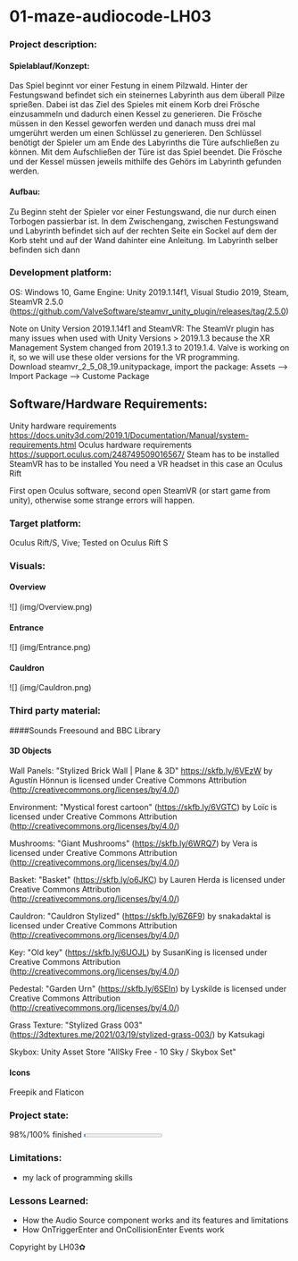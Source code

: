 # 01-maze-audiocode-LH03

### Project description: 
#### Spielablauf/Konzept:
Das Spiel beginnt vor einer Festung in einem Pilzwald. Hinter der Festungswand befindet sich ein steinernes Labyrinth aus dem überall Pilze sprießen. Dabei ist das Ziel des Spieles mit einem Korb drei Frösche einzusammeln und dadurch einen Kessel zu generieren.
Die Frösche müssen in den Kessel geworfen werden und danach muss drei mal umgerührt werden um einen Schlüssel zu generieren. Den Schlüssel benötigt der Spieler um am Ende des Labyrinths die Türe aufschließen zu können. Mit dem Aufschließen der Türe ist das Spiel beendet.
Die Frösche und der Kessel müssen jeweils mithilfe des Gehörs im Labyrinth gefunden werden.

#### Aufbau:
Zu Beginn steht der Spieler vor einer Festungswand, die nur durch einen Torbogen passierbar ist. In dem Zwischengang, zwischen Festungswand und Labyrinth befindet sich auf der rechten Seite ein Sockel auf dem der Korb steht und auf der Wand dahinter eine Anleitung.
Im Labyrinth selber befinden sich dann 

### Development platform: 
OS: Windows 10, Game Engine: Unity 2019.1.14f1, Visual Studio 2019, Steam,  
SteamVR 2.5.0 (https://github.com/ValveSoftware/steamvr_unity_plugin/releases/tag/2.5.0)

Note on Unity Version 2019.1.14f1 and SteamVR: The SteamVr plugin has many issues when used with Unity Versions > 2019.1.3 because the XR Management System changed from 2019.1.3 to 2019.1.4. Valve is working on it, so we will use these older versions for the VR programming.  
Download steamvr_2_5_08_19.unitypackage, import the package: Assets --> Import Package --> Custome Package

## Software/Hardware Requirements: 
Unity hardware requirements https://docs.unity3d.com/2019.1/Documentation/Manual/system-requirements.html 
Oculus hardware requirements https://support.oculus.com/248749509016567/
Steam has to be installed
SteamVR has to be installed
You need a VR headset in this case an Oculus Rift

First open Oculus software, second open SteamVR (or start game from unity), otherwise some strange errors will happen. 

### Target platform: 
Oculus Rift/S, Vive; 
Tested on Oculus Rift S

### Visuals: 

#### Overview
![] (img/Overview.png)

#### Entrance
![] (img/Entrance.png)

#### Cauldron
![] (img/Cauldron.png)

### Third party material: 

####Sounds
Freesound and BBC Library

#### 3D Objects
Wall Panels: "Stylized Brick Wall | Plane & 3D" https://skfb.ly/6VEzW by Agustín Hönnun is licensed under Creative Commons Attribution (http://creativecommons.org/licenses/by/4.0/)

Environment: "Mystical forest cartoon" (https://skfb.ly/6VGTC) by Loïc is licensed under Creative Commons Attribution (http://creativecommons.org/licenses/by/4.0/)

Mushrooms: "Giant Mushrooms" (https://skfb.ly/6WRQ7) by Vera is licensed under Creative Commons Attribution (http://creativecommons.org/licenses/by/4.0/)

Basket: "Basket" (https://skfb.ly/o6JKC) by Lauren Herda is licensed under Creative Commons Attribution (http://creativecommons.org/licenses/by/4.0/)

Cauldron: "Cauldron Stylized" (https://skfb.ly/6Z6F9) by snakadaktal is licensed under Creative Commons Attribution (http://creativecommons.org/licenses/by/4.0/)

Key: "Old key" (https://skfb.ly/6UOJL) by SusanKing is licensed under Creative Commons Attribution (http://creativecommons.org/licenses/by/4.0/)

Pedestal: "Garden Urn" (https://skfb.ly/6SEIn) by Lyskilde is licensed under Creative Commons Attribution (http://creativecommons.org/licenses/by/4.0/)

Grass Texture: "Stylized Grass 003" (https://3dtextures.me/2021/03/19/stylized-grass-003/) by Katsukagi 

Skybox: Unity Asset Store "AllSky Free - 10 Sky / Skybox Set"

#### Icons
Freepik and Flaticon

### Project state: 
98%/100% finished
<progress max="100" value="2"></progress>

### Limitations: 
* my lack of programming skills


### Lessons Learned: 
* How the Audio Source component works and its features and limitations
* How OnTriggerEnter and OnCollisionEnter Events work


Copyright by LH03✿
